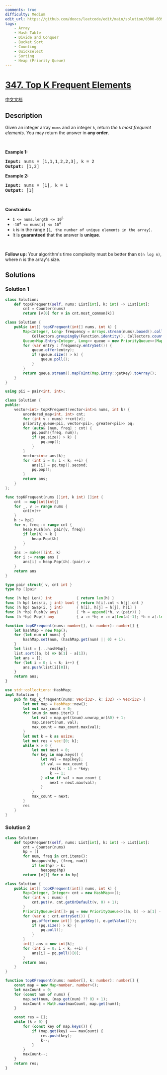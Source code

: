 ```yaml
---
comments: true
difficulty: Medium
edit_url: https://github.com/doocs/leetcode/edit/main/solution/0300-0399/0347.Top%20K%20Frequent%20Elements/README_EN.md
tags:
    - Array
    - Hash Table
    - Divide and Conquer
    - Bucket Sort
    - Counting
    - Quickselect
    - Sorting
    - Heap (Priority Queue)
---
```


# [347. Top K Frequent Elements](https://leetcode.com/problems/top-k-frequent-elements)

[中文文档](/solution/0300-0399/0347.Top%20K%20Frequent%20Elements/README.md)

## Description

<p>Given an integer array <code>nums</code> and an integer <code>k</code>, return <em>the</em> <code>k</code> <em>most frequent elements</em>. You may return the answer in <strong>any order</strong>.</p>

<p>&nbsp;</p>
<p><strong class="example">Example 1:</strong></p>
<pre><strong>Input:</strong> nums = [1,1,1,2,2,3], k = 2
<strong>Output:</strong> [1,2]
</pre><p><strong class="example">Example 2:</strong></p>
<pre><strong>Input:</strong> nums = [1], k = 1
<strong>Output:</strong> [1]
</pre>
<p>&nbsp;</p>
<p><strong>Constraints:</strong></p>

<ul>
	<li><code>1 &lt;= nums.length &lt;= 10<sup>5</sup></code></li>
	<li><code>-10<sup>4</sup> &lt;= nums[i] &lt;= 10<sup>4</sup></code></li>
	<li><code>k</code> is in the range <code>[1, the number of unique elements in the array]</code>.</li>
	<li>It is <strong>guaranteed</strong> that the answer is <strong>unique</strong>.</li>
</ul>

<p>&nbsp;</p>
<p><strong>Follow up:</strong> Your algorithm&#39;s time complexity must be better than <code>O(n log n)</code>, where n is the array&#39;s size.</p>

## Solutions

### Solution 1

<!-- tabs:start -->

```python
class Solution:
    def topKFrequent(self, nums: List[int], k: int) -> List[int]:
        cnt = Counter(nums)
        return [v[0] for v in cnt.most_common(k)]
```

```java
class Solution {
    public int[] topKFrequent(int[] nums, int k) {
        Map<Integer, Long> frequency = Arrays.stream(nums).boxed().collect(
            Collectors.groupingBy(Function.identity(), Collectors.counting()));
        Queue<Map.Entry<Integer, Long>> queue = new PriorityQueue<>(Map.Entry.comparingByValue());
        for (var entry : frequency.entrySet()) {
            queue.offer(entry);
            if (queue.size() > k) {
                queue.poll();
            }
        }
        return queue.stream().mapToInt(Map.Entry::getKey).toArray();
    }
}
```

```cpp
using pii = pair<int, int>;

class Solution {
public:
    vector<int> topKFrequent(vector<int>& nums, int k) {
        unordered_map<int, int> cnt;
        for (int v : nums) ++cnt[v];
        priority_queue<pii, vector<pii>, greater<pii>> pq;
        for (auto& [num, freq] : cnt) {
            pq.push({freq, num});
            if (pq.size() > k) {
                pq.pop();
            }
        }
        vector<int> ans(k);
        for (int i = 0; i < k; ++i) {
            ans[i] = pq.top().second;
            pq.pop();
        }
        return ans;
    }
};
```

```go
func topKFrequent(nums []int, k int) []int {
	cnt := map[int]int{}
	for _, v := range nums {
		cnt[v]++
	}
	h := hp{}
	for v, freq := range cnt {
		heap.Push(&h, pair{v, freq})
		if len(h) > k {
			heap.Pop(&h)
		}
	}
	ans := make([]int, k)
	for i := range ans {
		ans[i] = heap.Pop(&h).(pair).v
	}
	return ans
}

type pair struct{ v, cnt int }
type hp []pair

func (h hp) Len() int           { return len(h) }
func (h hp) Less(i, j int) bool { return h[i].cnt < h[j].cnt }
func (h hp) Swap(i, j int)      { h[i], h[j] = h[j], h[i] }
func (h *hp) Push(v any)        { *h = append(*h, v.(pair)) }
func (h *hp) Pop() any          { a := *h; v := a[len(a)-1]; *h = a[:len(a)-1]; return v }
```

```ts
function topKFrequent(nums: number[], k: number): number[] {
    let hashMap = new Map();
    for (let num of nums) {
        hashMap.set(num, (hashMap.get(num) || 0) + 1);
    }
    let list = [...hashMap];
    list.sort((a, b) => b[1] - a[1]);
    let ans = [];
    for (let i = 0; i < k; i++) {
        ans.push(list[i][0]);
    }
    return ans;
}
```

```rust
use std::collections::HashMap;
impl Solution {
    pub fn top_k_frequent(nums: Vec<i32>, k: i32) -> Vec<i32> {
        let mut map = HashMap::new();
        let mut max_count = 0;
        for &num in nums.iter() {
            let val = map.get(&num).unwrap_or(&0) + 1;
            map.insert(num, val);
            max_count = max_count.max(val);
        }
        let mut k = k as usize;
        let mut res = vec![0; k];
        while k > 0 {
            let mut next = 0;
            for key in map.keys() {
                let val = map[key];
                if val == max_count {
                    res[k - 1] = *key;
                    k -= 1;
                } else if val < max_count {
                    next = next.max(val);
                }
            }
            max_count = next;
        }
        res
    }
}
```

<!-- tabs:end -->

### Solution 2

<!-- tabs:start -->

```python
class Solution:
    def topKFrequent(self, nums: List[int], k: int) -> List[int]:
        cnt = Counter(nums)
        hp = []
        for num, freq in cnt.items():
            heappush(hp, (freq, num))
            if len(hp) > k:
                heappop(hp)
        return [v[1] for v in hp]
```

```java
class Solution {
    public int[] topKFrequent(int[] nums, int k) {
        Map<Integer, Integer> cnt = new HashMap<>();
        for (int v : nums) {
            cnt.put(v, cnt.getOrDefault(v, 0) + 1);
        }
        PriorityQueue<int[]> pq = new PriorityQueue<>((a, b) -> a[1] - b[1]);
        for (var e : cnt.entrySet()) {
            pq.offer(new int[] {e.getKey(), e.getValue()});
            if (pq.size() > k) {
                pq.poll();
            }
        }
        int[] ans = new int[k];
        for (int i = 0; i < k; ++i) {
            ans[i] = pq.poll()[0];
        }
        return ans;
    }
}
```

```ts
function topKFrequent(nums: number[], k: number): number[] {
    const map = new Map<number, number>();
    let maxCount = 0;
    for (const num of nums) {
        map.set(num, (map.get(num) ?? 0) + 1);
        maxCount = Math.max(maxCount, map.get(num));
    }

    const res = [];
    while (k > 0) {
        for (const key of map.keys()) {
            if (map.get(key) === maxCount) {
                res.push(key);
                k--;
            }
        }
        maxCount--;
    }
    return res;
}
```

<!-- tabs:end -->

<!-- end -->
